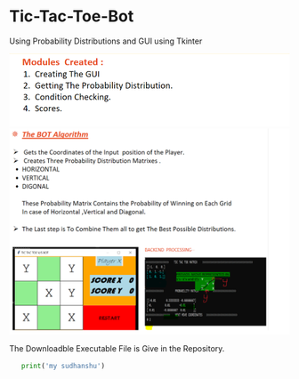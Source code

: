 # Tic-Tac-Toe-Bot
Using Probability Distributions and GUI using Tkinter



![](Images/Module.png)
![](Images/Bot%20Algorithium.png)

The Downloadble Executable File is Give in the Repository.


```python
   print('my sudhanshu')
```
